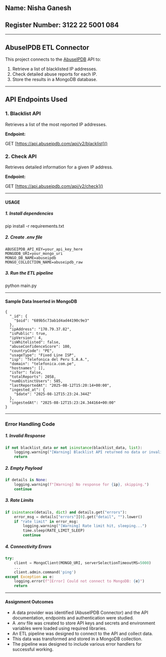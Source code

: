 ## Name: Nisha Ganesh

## Register Number: 3122 22 5001 084

<hr>

## AbuseIPDB ETL Connector

This project connects to the [AbuseIPDB](https://www.abuseipdb.com/) API to:

1. Retrieve a list of blacklisted IP addresses.
2. Check detailed abuse reports for each IP.
3. Store the results in a MongoDB database.

---

## API Endpoints Used

### **1. Blacklist API**

Retrieves a list of the most reported IP addresses.

**Endpoint:**

GET [https://api.abuseipdb.com/api/v2/blacklist]()

### **2. Check API**

Retrieves detailed information for a given IP address.

**Endpoint:**

GET [https://api.abuseipdb.com/api/v2/check]()

<hr>

<h4>USAGE</h4>

<h5>1. Install dependencies</h5>

pip install -r requirements.txt

<h5>2. Create .env file</h5>

```
ABUSEIPDB_API_KEY=your_api_key_here
MONGODB_URI=your_mongo_uri
MONGO_DB_NAME=abuseipdb
MONGO_COLLECTION_NAME=abuseipdb_raw
```

<h5>3. Run the ETL pipeline</h5>

python main.py

<hr>

<h4>Sample Data Inserted in MongoDB</h4>

```
{
  "_id": {
    "$oid": "689b5c73ab1d4ad44190c9e3"
  },
  "ipAddress": "170.79.37.82",
  "isPublic": true,
  "ipVersion": 4,
  "isWhitelisted": false,
  "abuseConfidenceScore": 100,
  "countryCode": "PE",
  "usageType": "Fixed Line ISP",
  "isp": "Telefonica del Peru S.A.A.",
  "domain": "telefonica.com.pe",
  "hostnames": [],
  "isTor": false,
  "totalReports": 2058,
  "numDistinctUsers": 585,
  "lastReportedAt": "2025-08-12T15:20:14+00:00",
  "ingested_at": {
    "$date": "2025-08-12T15:23:24.344Z"
  },
  "ingestedAt": "2025-08-12T15:23:24.344164+00:00"
}
```

<hr>

<h3>Error Handling Code</h3>

<h5>1. Invalid Response</h5>

```python
if not blacklist_data or not isinstance(blacklist_data, list):
    logging.warning("[Warning] Blacklist API returned no data or invalid format.")
    return
```

<h5>2. Empty Payload</h5>

```python
if details is None:
    logging.warning(f"[Warning] No response for {ip}, skipping.")
    continue
```

<h5>3. Rate Limits</h5>

```python
if isinstance(details, dict) and details.get("errors"):
    error_msg = details["errors"][0].get("detail", "").lower()
    if "rate limit" in error_msg:
        logging.warning("[Warning] Rate limit hit, sleeping...")
        time.sleep(RATE_LIMIT_SLEEP)
        continue
```

<h5>4. Connectivity Errors</h5>

```python
try:
    client = MongoClient(MONGO_URI, serverSelectionTimeoutMS=5000)
    ...
    client.admin.command('ping')
except Exception as e:
    logging.error(f"[Error] Could not connect to MongoDB: {e}")
    return
```

<hr>

<h4>Assignment Outcomes</h4>

* A data provider was identified (AbuseIPDB Connector) and the API documentation, endpoints and authentication were studied.
* A .env file was created to store API keys and secrets and environment variables were loaded using required libraries.
* An ETL pipeline was designed to connect to the API and collect data.
* This data was transformed and stored in a MongoDB collection.
* The pipeline was designed to include various error handlers for successful working.
